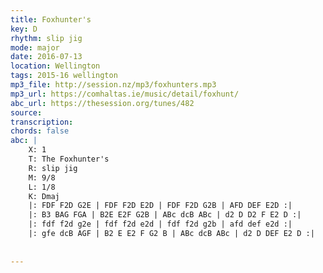 ```yaml
---
title: Foxhunter's
key: D
rhythm: slip jig
mode: major
date: 2016-07-13
location: Wellington
tags: 2015-16 wellington
mp3_file: http://session.nz/mp3/foxhunters.mp3
mp3_url: https://comhaltas.ie/music/detail/foxhunt/
abc_url: https://thesession.org/tunes/482
source: 
transcription: 
chords: false
abc: |
    X: 1
    T: The Foxhunter's
    R: slip jig
    M: 9/8
    L: 1/8
    K: Dmaj
    |: FDF F2D G2E | FDF F2D E2D | FDF F2D G2B | AFD DEF E2D :|
    |: B3 BAG FGA | B2E E2F G2B | ABc dcB ABc | d2 D D2 F E2 D :|
    |: fdf f2d g2e | fdf f2d e2d | fdf f2d g2b | afd def e2d :|
    |: gfe dcB AGF | B2 E E2 F G2 B | ABc dcB ABc | d2 D DEF E2 D :|
    
    
---
```



